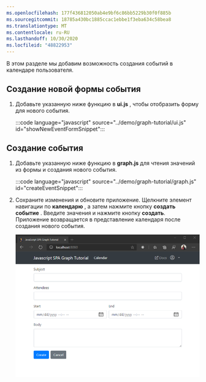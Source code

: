 ```yaml
---
ms.openlocfilehash: 177f436812050ab4e9bf6c86bb5229b30f0f885b
ms.sourcegitcommit: 18785a430bc1885ccac1ebbe1f3eba634c58bea8
ms.translationtype: MT
ms.contentlocale: ru-RU
ms.lasthandoff: 10/30/2020
ms.locfileid: "48822953"
---
```

<!-- markdownlint-disable MD002 MD041 -->

В этом разделе мы добавим возможность создания событий в календаре пользователя.

## <a name="create-a-new-event-form"></a>Создание новой формы события

1. Добавьте указанную ниже функцию в **ui.js** , чтобы отобразить форму для нового события.

    :::code language="javascript" source="../demo/graph-tutorial/ui.js" id="showNewEventFormSnippet":::

## <a name="create-the-event"></a>Создание события

1. Добавьте указанную ниже функцию в **graph.js** для чтения значений из формы и создания нового события.

    :::code language="javascript" source="../demo/graph-tutorial/graph.js" id="createEventSnippet":::

1. Сохраните изменения и обновите приложение. Щелкните элемент навигации по **календарю** , а затем нажмите кнопку **создать событие** . Введите значения и нажмите кнопку **создать**. Приложение возвращается в представление календаря после создания нового события.

    ![Снимок экрана с формой создания события](images/create-event-01.png)
